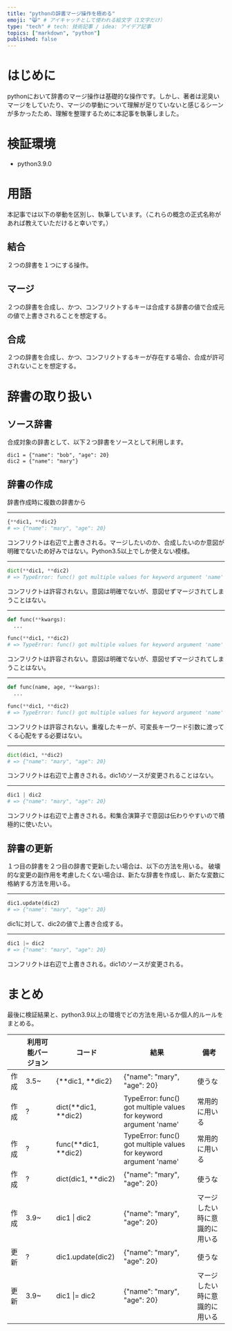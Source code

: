 ```yaml
---
title: "pythonの辞書マージ操作を極める"
emoji: "😸" # アイキャッチとして使われる絵文字（1文字だけ）
type: "tech" # tech: 技術記事 / idea: アイデア記事
topics: ["markdown", "python"]
published: false
---
```


# はじめに
pythonにおいて辞書のマージ操作は基礎的な操作です。しかし、著者は泥臭いマージをしていたり、マージの挙動について理解が足りていないと感じるシーンが多かったため、理解を整理するために本記事を執筆しました。

# 検証環境
- python3.9.0

# 用語
本記事では以下の挙動を区別し、執筆しています。（これらの概念の正式名称があれば教えていただけると幸いです。）

## 結合
２つの辞書を１つにする操作。

## マージ
２つの辞書を合成し、かつ、コンフリクトするキーは合成する辞書の値で合成元の値で上書きされることを想定する。

## 合成
２つの辞書を合成し、かつ、コンフリクトするキーが存在する場合、合成が許可されないことを想定する。

# 辞書の取り扱い

## ソース辞書
合成対象の辞書として、以下２つ辞書をソースとして利用します。
```
dic1 = {"name": "bob", "age": 20}
dic2 = {"name": "mary"}
```

## 辞書の作成
辞書作成時に複数の辞書から

-----
``` python
{**dic1, **dic2}
# => {"name": "mary", "age": 20}
```
コンフリクトは右辺で上書きされる。マージしたいのか、合成したいのか意図が明確でないため好みではない。Python3.5以上でしか使えない模様。

-----
``` python
dict(**dic1, **dic2)
# => TypeError: func() got multiple values for keyword argument 'name'
```
コンフリクトは許容されない。意図は明確でないが、意図せずマージされてしまうことはない。

-----
``` python
def func(**kwargs):
  ...

func(**dic1, **dic2)
# => TypeError: func() got multiple values for keyword argument 'name'
```
コンフリクトは許容されない。意図は明確でないが、意図せずマージされてしまうことはない。


-----
``` python
def func(name, age, **kwargs):
  ...

func(**dic1, **dic2)
# => TypeError: func() got multiple values for keyword argument 'name'
```
コンフリクトは許容されない。重複したキーが、可変長キーワード引数に渡ってくる心配をする必要はない。

-----
``` python
dict(dic1, **dic2)
# => {"name": "mary", "age": 20}
```
コンフリクトは右辺で上書きされる。dic1のソースが変更されることはない。

-----
``` python
dic1 | dic2
# => {"name": "mary", "age": 20}
```
コンフリクトは右辺で上書きされる。和集合演算子で意図は伝わりやすいので積極的に使いたい。

## 辞書の更新
１つ目の辞書を２つ目の辞書で更新したい場合は、以下の方法を用いる。
破壊的な変更の副作用を考慮したくない場合は、新たな辞書を作成し、新たな変数に格納する方法を用いる。

-----
``` python
dic1.update(dic2)
# => {"name": "mary", "age": 20}
```
dic1に対して、dic2の値で上書き合成する。

-----
``` python
dic1 |= dic2
# => {"name": "mary", "age": 20}
```
コンフリクトは右辺で上書きされる。dic1のソースが変更される。

# まとめ
最後に検証結果と、python3.9以上の環境でどの方法を用いるか個人的ルールをまとめる。

|      | 利用可能バージョン | コード | 結果 | 備考 |
| ---- | ---- | ---- | ---- | ---- |
| 作成 | 3.5~ | {\**dic1, \**dic2} | {"name": "mary", "age": 20} | 使うな |
| 作成 | ? | dict(\**dic1, \**dic2) | TypeError: func() got multiple values for keyword argument 'name' | 常用的に用いる |
| 作成 | ? | func(\**dic1, \**dic2) | TypeError: func() got multiple values for keyword argument 'name' | 常用的に用いる |
| 作成 | ? | dict(dic1, \**dic2) | {"name": "mary", "age": 20} | 使うな |
| 作成 | 3.9~ | dic1 \| dic2 | {"name": "mary", "age": 20} | マージしたい時に意識的に用いる |
| 更新 | ? | dic1.update(dic2) | {"name": "mary", "age": 20} | 使うな |
| 更新 | 3.9~ | dic1 \|= dic2 | {"name": "mary", "age": 20} | マージしたい時に意識的に用いる |
